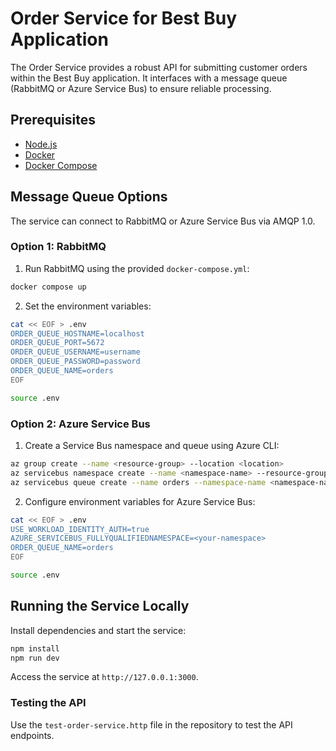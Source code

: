 
# Order Service for Best Buy Application

The Order Service provides a robust API for submitting customer orders within the Best Buy application. It interfaces with a message queue (RabbitMQ or Azure Service Bus) to ensure reliable processing.

## Prerequisites

- [Node.js](https://nodejs.org/en/download/)
- [Docker](https://docs.docker.com/get-docker/)
- [Docker Compose](https://docs.docker.com/compose/install/)

## Message Queue Options

The service can connect to RabbitMQ or Azure Service Bus via AMQP 1.0.

### Option 1: RabbitMQ

1. Run RabbitMQ using the provided `docker-compose.yml`:

```bash
docker compose up
```

2. Set the environment variables:

```bash
cat << EOF > .env
ORDER_QUEUE_HOSTNAME=localhost
ORDER_QUEUE_PORT=5672
ORDER_QUEUE_USERNAME=username
ORDER_QUEUE_PASSWORD=password
ORDER_QUEUE_NAME=orders
EOF

source .env
```

### Option 2: Azure Service Bus

1. Create a Service Bus namespace and queue using Azure CLI:

```bash
az group create --name <resource-group> --location <location>
az servicebus namespace create --name <namespace-name> --resource-group <resource-group>
az servicebus queue create --name orders --namespace-name <namespace-name> --resource-group <resource-group>
```

2. Configure environment variables for Azure Service Bus:

```bash
cat << EOF > .env
USE_WORKLOAD_IDENTITY_AUTH=true
AZURE_SERVICEBUS_FULLYQUALIFIEDNAMESPACE=<your-namespace>
ORDER_QUEUE_NAME=orders
EOF

source .env
```

## Running the Service Locally

Install dependencies and start the service:

```bash
npm install
npm run dev
```

Access the service at `http://127.0.0.1:3000`.

### Testing the API

Use the `test-order-service.http` file in the repository to test the API endpoints.
    